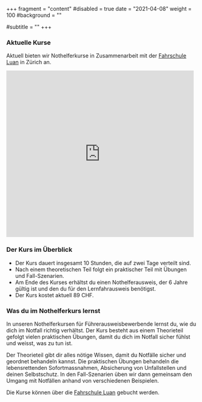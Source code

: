 +++
fragment = "content"
#disabled = true
date = "2021-04-08"
weight = 100
#background = ""

#subtitle = ""
+++

### Aktuelle Kurse

Aktuell bieten wir Nothelferkurse in Zusammenarbeit mit der [Fahrschule Luan](https://fahrschule-luan.ch/nothelferkurs/) in Zürich an.
<iframe src="https://partnergate.nothilfe24.ch/index.php/frame/index/YmFqZ29yYTc1QGdtYWlsLmNvbQ%3D%3D/Tm90aGlsZmVrdXJz/true" frameborder="0" width="98%" height="440px"></iframe>

### Der Kurs im Überblick

- Der Kurs dauert insgesamt 10 Stunden, die auf zwei Tage verteilt sind.
- Nach einem theoretischen Teil folgt ein praktischer Teil mit Übungen und Fall-Szenarien.
- Am Ende des Kurses erhältst du einen Nothelferausweis, der 6 Jahre gültig ist und den du für den Lernfahrausweis benötigst.
- Der Kurs kostet aktuell 89 CHF.

### Was du im Nothelferkurs lernst

In unseren Nothelferkursen für Führerausweisbewerbende lernst du, wie du dich im Notfall richtig verhältst.
Der Kurs besteht aus einem Theorieteil gefolgt vielen praktischen Übungen, damit du dich im Notfall sicher fühlst und weisst, was zu tun ist.

Der Theorieteil gibt dir alles nötige Wissen, damit du Notfälle sicher und geordnet behandeln kannst.
Die praktischen Übungen behandeln die lebensrettenden Sofortmassnahmen, Absicherung von Unfallstellen und deinen Selbstschutz.
In den Fall-Szenarien üben wir dann gemeinsam den Umgang mit Notfällen anhand von verschiedenen Beispielen.

Die Kurse können über die [Fahrschule Luan](https://fahrschule-luan.ch/nothelferkurs/) gebucht werden.

<script type="application/ld+json">
  {
    "@context": "https://schema.org",
    "@type": "Course",
    "name": "Nothelferkurs",
    "description": "Im Nothelferkurs für Führerausweisbewerbende lernst du richtiges Verhalten im Notfall. Von Wiederbelebung bis Patientenbetreuung und Wundversorgung enthält der Kurs alles Nötige um Leben zu retten.",
    "provider": {
      "@type": "Organization",
      "name": "Nothelfer365",
      "sameAs": "https://nothelfer365.ch"
    }
  }
</script>
